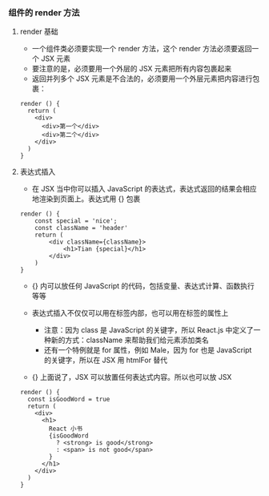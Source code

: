### 组件的 render 方法
1. render 基础
    - 一个组件类必须要实现一个 render 方法，这个 render 方法必须要返回一个 JSX 元素
    - 要注意的是，必须要用一个外层的 JSX 元素把所有内容包裹起来
    - 返回并列多个 JSX 元素是不合法的，必须要用一个外层元素把内容进行包裹：
    
    ```
    render () {
      return (
        <div>
          <div>第一个</div>
          <div>第二个</div>
        </div>
      )
    }
    ```
2. 表达式插入
    - 在 JSX 当中你可以插入 JavaScript 的表达式，表达式返回的结果会相应地渲染到页面上。表达式用 {} 包裹
    
    ```
    render () {
        const special = 'nice';
        const className = 'header'
        return (
            <div className={className}>
                <h1>Tian {special}</h1>
            </div>
        )
    }
    ```
    
    - {} 内可以放任何 JavaScript 的代码，包括变量、表达式计算、函数执行等等
    - 表达式插入不仅仅可以用在标签内部，也可以用在标签的属性上
        - 注意：因为 class 是 JavaScript 的关键字，所以 React.js 中定义了一种新的方式：className 来帮助我们给元素添加类名
        - 还有一个特例就是 for 属性，例如 <label for='male'>Male</label>，因为 for 也是 JavaScript 的关键字，所以在 JSX 用 htmlFor 替代

    - {} 上面说了，JSX 可以放置任何表达式内容。所以也可以放 JSX
    
    ```
    render () {
      const isGoodWord = true
      return (
        <div>
          <h1>
            React 小书
            {isGoodWord
              ? <strong> is good</strong>
              : <span> is not good</span>
            }
          </h1>
        </div>
      )
    }
    ```



